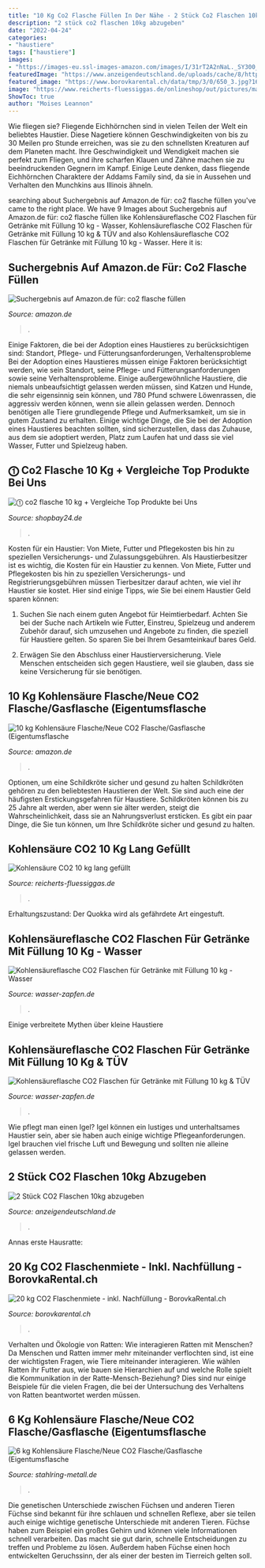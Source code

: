 ```yaml
---
title: "10 Kg Co2 Flasche Füllen In Der Nähe - 2 Stück Co2 Flaschen 10kg Abzugeben"
description: "2 stück co2 flaschen 10kg abzugeben"
date: "2022-04-24"
categories:
- "haustiere"
tags: ["haustiere"]
images:
- "https://images-eu.ssl-images-amazon.com/images/I/31rT2A2nNaL._SY300_QL70_.jpg"
featuredImage: "https://www.anzeigendeutschland.de/uploads/cache/8/httpsimgdedexiranldeendemecklenburgvorpommernDataFiles8563da3778c34d8f8ecffe6c86ecc5aa1jpg-800x800.jpg"
featured_image: "https://www.borovkarental.ch/data/tmp/3/0/650_3.jpg?1616496417"
image: "https://www.reicherts-fluessiggas.de/onlineshop/out/pictures/master/product/1/10kgco2lang.png"
ShowToc: true
author: "Moises Leannon"
---
```



Wie fliegen sie?
Fliegende Eichhörnchen sind in vielen Teilen der Welt ein beliebtes Haustier. Diese Nagetiere können Geschwindigkeiten von bis zu 30 Meilen pro Stunde erreichen, was sie zu den schnellsten Kreaturen auf dem Planeten macht. Ihre Geschwindigkeit und Wendigkeit machen sie perfekt zum Fliegen, und ihre scharfen Klauen und Zähne machen sie zu beeindruckenden Gegnern im Kampf. Einige Leute denken, dass fliegende Eichhörnchen Charaktere der Addams Family sind, da sie in Aussehen und Verhalten den Munchkins aus Illinois ähneln.

	

		
searching about Suchergebnis auf Amazon.de für: co2 flasche füllen you've came to the right place. We have 9 Images about Suchergebnis auf Amazon.de für: co2 flasche füllen like Kohlensäureflasche CO2 Flaschen für Getränke mit Füllung 10 kg - Wasser, Kohlensäureflasche CO2 Flaschen für Getränke mit Füllung 10 kg &amp; TÜV and also Kohlensäureflasche CO2 Flaschen für Getränke mit Füllung 10 kg - Wasser. Here it is:
		
    
## Suchergebnis Auf Amazon.de Für: Co2 Flasche Füllen

<img loading=lazy src="https://images-eu.ssl-images-amazon.com/images/I/41xO8ZmHLgL._AC_US500_QL65_.jpg" onerror="this.onerror=null;this.src='https://tse4.mm.bing.net/th?id=OIP.1tbgnMpJbHF4hvp1t6v2PwHaHa&amp;pid=15.1';" alt="Suchergebnis auf Amazon.de für: co2 flasche füllen">

_Source: amazon.de_

>. 

	

Einige Faktoren, die bei der Adoption eines Haustieres zu berücksichtigen sind: Standort, Pflege- und Fütterungsanforderungen, Verhaltensprobleme
Bei der Adoption eines Haustieres müssen einige Faktoren berücksichtigt werden, wie sein Standort, seine Pflege- und Fütterungsanforderungen sowie seine Verhaltensprobleme. Einige außergewöhnliche Haustiere, die niemals unbeaufsichtigt gelassen werden müssen, sind Katzen und Hunde, die sehr eigensinnig sein können, und 780 Pfund schwere Löwenrassen, die aggressiv werden können, wenn sie allein gelassen werden. Dennoch benötigen alle Tiere grundlegende Pflege und Aufmerksamkeit, um sie in gutem Zustand zu erhalten. Einige wichtige Dinge, die Sie bei der Adoption eines Haustieres beachten sollten, sind sicherzustellen, dass das Zuhause, aus dem sie adoptiert werden, Platz zum Laufen hat und dass sie viel Wasser, Futter und Spielzeug haben.

    
## ⓵ Co2 Flasche 10 Kg + Vergleiche Top Produkte Bei Uns

<img loading=lazy src="https://m.media-amazon.com/images/I/31Cz6vddguL._SL500_.jpg" onerror="this.onerror=null;this.src='https://tse4.mm.bing.net/th?id=OIP.HydtmRUrVermZtxO-OypzQHaHa&amp;pid=15.1';" alt="⓵ co2 flasche 10 kg + Vergleiche Top Produkte bei Uns">

_Source: shopbay24.de_

>. 

	

Kosten für ein Haustier: Von Miete, Futter und Pflegekosten bis hin zu speziellen Versicherungs- und Zulassungsgebühren.
Als Haustierbesitzer ist es wichtig, die Kosten für ein Haustier zu kennen. Von Miete, Futter und Pflegekosten bis hin zu speziellen Versicherungs- und Registrierungsgebühren müssen Tierbesitzer darauf achten, wie viel ihr Haustier sie kostet. Hier sind einige Tipps, wie Sie bei einem Haustier Geld sparen können:
1. Suchen Sie nach einem guten Angebot für Heimtierbedarf. Achten Sie bei der Suche nach Artikeln wie Futter, Einstreu, Spielzeug und anderem Zubehör darauf, sich umzusehen und Angebote zu finden, die speziell für Haustiere gelten. So sparen Sie bei Ihrem Gesamteinkauf bares Geld.

2. Erwägen Sie den Abschluss einer Haustierversicherung. Viele Menschen entscheiden sich gegen Haustiere, weil sie glauben, dass sie keine Versicherung für sie benötigen.

    
## 10 Kg Kohlensäure Flasche/Neue CO2 Flasche/Gasflasche (Eigentumsflasche

<img loading=lazy src="https://images-eu.ssl-images-amazon.com/images/I/31rT2A2nNaL._SY300_QL70_.jpg" onerror="this.onerror=null;this.src='https://tse1.mm.bing.net/th?id=OIP.VTa1D_YmfYGdEL3VH15zcgAAAA&amp;pid=15.1';" alt="10 kg Kohlensäure Flasche/Neue CO2 Flasche/Gasflasche (Eigentumsflasche">

_Source: amazon.de_

>. 

	

Optionen, um eine Schildkröte sicher und gesund zu halten
Schildkröten gehören zu den beliebtesten Haustieren der Welt. Sie sind auch eine der häufigsten Erstickungsgefahren für Haustiere. Schildkröten können bis zu 25 Jahre alt werden, aber wenn sie älter werden, steigt die Wahrscheinlichkeit, dass sie an Nahrungsverlust ersticken. Es gibt ein paar Dinge, die Sie tun können, um Ihre Schildkröte sicher und gesund zu halten.

    
## Kohlensäure CO2 10 Kg Lang Gefüllt

<img loading=lazy src="https://www.reicherts-fluessiggas.de/onlineshop/out/pictures/master/product/1/10kgco2lang.png" onerror="this.onerror=null;this.src='https://tse1.mm.bing.net/th?id=OIP.G0k3MDYmhWoTUbUq2HiCTAHaUi&amp;pid=15.1';" alt="Kohlensäure CO2 10 kg lang gefüllt">

_Source: reicherts-fluessiggas.de_

>. 

	

Erhaltungszustand: Der Quokka wird als gefährdete Art eingestuft.

    
## Kohlensäureflasche CO2 Flaschen Für Getränke Mit Füllung 10 Kg - Wasser

<img loading=lazy src="https://www.wasser-zapfen.de/wp-content/uploads/2020/04/248128_Product.jpg" onerror="this.onerror=null;this.src='https://tse2.mm.bing.net/th?id=OIP.Ys6raHa92miSQ66C_0ynFgHaHa&amp;pid=15.1';" alt="Kohlensäureflasche CO2 Flaschen für Getränke mit Füllung 10 kg - Wasser">

_Source: wasser-zapfen.de_

>. 

	

Einige verbreitete Mythen über kleine Haustiere

    
## Kohlensäureflasche CO2 Flaschen Für Getränke Mit Füllung 10 Kg &amp; TÜV

<img loading=lazy src="https://www.wasser-zapfen.de/wp-content/uploads/2021/07/Bildvorlage-800x800.jpg" onerror="this.onerror=null;this.src='https://tse1.mm.bing.net/th?id=OIP.QLFzSTDNn3Djh5TKJzkiYwHaHa&amp;pid=15.1';" alt="Kohlensäureflasche CO2 Flaschen für Getränke mit Füllung 10 kg &amp; TÜV">

_Source: wasser-zapfen.de_

>. 

	

Wie pflegt man einen Igel?
Igel können ein lustiges und unterhaltsames Haustier sein, aber sie haben auch einige wichtige Pflegeanforderungen. Igel brauchen viel frische Luft und Bewegung und sollten nie alleine gelassen werden.

    
## 2 Stück CO2 Flaschen 10kg Abzugeben

<img loading=lazy src="https://www.anzeigendeutschland.de/uploads/cache/8/httpsimgdedexiranldeendemecklenburgvorpommernDataFiles8563da3778c34d8f8ecffe6c86ecc5aa1jpg-800x800.jpg" onerror="this.onerror=null;this.src='https://tse3.mm.bing.net/th?id=OIP.-f9dMVMtgTkgjv7anKJy3AHaHa&amp;pid=15.1';" alt="2 Stück CO2 Flaschen 10kg abzugeben">

_Source: anzeigendeutschland.de_

>. 

	

Annas erste Hausratte:

    
## 20 Kg CO2 Flaschenmiete - Inkl. Nachfüllung - BorovkaRental.ch

<img loading=lazy src="https://www.borovkarental.ch/data/tmp/3/0/650_3.jpg?1616496417" onerror="this.onerror=null;this.src='https://tse2.mm.bing.net/th?id=OIP.P3DlEPNWRR5FFpBrcI8imwHaHa&amp;pid=15.1';" alt="20 kg CO2 Flaschenmiete - inkl. Nachfüllung - BorovkaRental.ch">

_Source: borovkarental.ch_

>. 

	

Verhalten und Ökologie von Ratten: Wie interagieren Ratten mit Menschen?
Da Menschen und Ratten immer mehr miteinander verflochten sind, ist eine der wichtigsten Fragen, wie Tiere miteinander interagieren. Wie wählen Ratten ihr Futter aus, wie bauen sie Hierarchien auf und welche Rolle spielt die Kommunikation in der Ratte-Mensch-Beziehung? Dies sind nur einige Beispiele für die vielen Fragen, die bei der Untersuchung des Verhaltens von Ratten beantwortet werden müssen.

    
## 6 Kg Kohlensäure Flasche/Neue CO2 Flasche/Gasflasche (Eigentumsflasche

<img loading=lazy src="https://images-na.ssl-images-amazon.com/images/I/518a5beX9tL._SS2048_.jpg" onerror="this.onerror=null;this.src='https://tse4.mm.bing.net/th?id=OIP._YuUcTvI1lyH-iJGGvfRQAHaHa&amp;pid=15.1';" alt="6 kg Kohlensäure Flasche/Neue CO2 Flasche/Gasflasche (Eigentumsflasche">

_Source: stahlring-metall.de_

>. 

	

Die genetischen Unterschiede zwischen Füchsen und anderen Tieren
Füchse sind bekannt für ihre schlauen und schnellen Reflexe, aber sie teilen auch einige wichtige genetische Unterschiede mit anderen Tieren. Füchse haben zum Beispiel ein großes Gehirn und können viele Informationen schnell verarbeiten. Das macht sie gut darin, schnelle Entscheidungen zu treffen und Probleme zu lösen. Außerdem haben Füchse einen hoch entwickelten Geruchssinn, der als einer der besten im Tierreich gelten soll.

